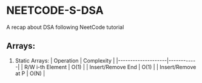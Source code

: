 # NEETCODE-S-DSA
A recap about DSA following NeetCode tutorial


## Arrays:
1.  Static Arrays:
    | Operation          | Complexity |
    |--------------------|------------|
    | R/W i-th Element   | O(1)       |
    | Insert/Remove End  | O(1)       |
    | Insert/Remove at P | O(N)       |
